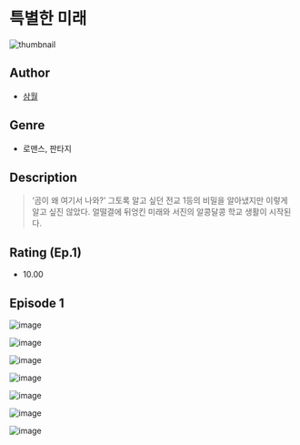 # 특별한 미래
![thumbnail](https://image-comic.pstatic.net/user_contents_data/challenge_comic/2023/05/25/366120/upload_3832902160949129529_480x623.jpeg)

## Author
- [삼월](https://comic.naver.com/artistTitle?id=366120)

## Genre
- 로맨스, 판타지

## Description
> ‘곰이 왜 여기서 나와?’ 그토록 알고 싶던 전교 1등의 비밀을 알아냈지만 이렇게 알고 싶진 않았다. 얼떨결에 뒤엉킨 미래와 서진의 알콩달콩 학교 생활이 시작된다.


## Rating (Ep.1)
- 10.00

## Episode 1
![image](https://image-comic.pstatic.net/user_contents_data/challenge_comic/2023/05/26/366120/upload_3977014037688967734.jpeg)

![image](https://image-comic.pstatic.net/user_contents_data/challenge_comic/2023/05/26/366120/upload_4048792364282818662.jpeg)

![image](https://image-comic.pstatic.net/user_contents_data/challenge_comic/2023/05/26/366120/upload_3630243484859458865.jpeg)

![image](https://image-comic.pstatic.net/user_contents_data/challenge_comic/2023/05/26/366120/upload_4136049804611893092.jpeg)

![image](https://image-comic.pstatic.net/user_contents_data/challenge_comic/2023/05/26/366120/upload_7147836255876690744.jpeg)

![image](https://image-comic.pstatic.net/user_contents_data/challenge_comic/2023/05/26/366120/upload_7377853187356834099.jpeg)

![image](https://image-comic.pstatic.net/user_contents_data/challenge_comic/2023/05/26/366120/upload_4062864116747219513.jpeg)
